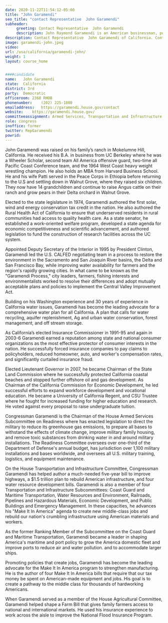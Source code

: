 ```yaml
---
date: 2020-11-22T11:54:12-05:00
title: "John Garamendi"
seo_title: "contact Representative  John Garamendi"
subheader:
     greeting: Contact Representative  John Garamendi 
     description: John Raymond Garamendi is an American businessman, politician, and member of the Democratic Party who has represented areas of Northern California between San Francisco and Sacramento, including the cities of Fairfield and Suisun City, in the United States House of Representatives since November 2009.
description: Contact Representative  John Garamendi of California. Contact information for John Garamendi includes email address, phone number, and mailing address.
image: garamendi-john.jpeg
video: 
url: /usa/california/garamendi-john/
weight: 1
layout: course_home


####candidate
name:	John Garamendi
state:	California
district: 3rd
party:	Democratic
officeroom:	2368 RHOB
phonenumber:	(202) 225-1880
emailaddress:	https://garamendi.house.gov/contact
website:	https://garamendi.house.gov/
committeeassignment: Armed Services, Transportation and Infrastructure
role: congress
inoffice: former
twitter: RepGaramendi
powrid: 
---
```


John Garamendi was raised on his family’s ranch in Mokelumne Hill, California. He received his B.A. in business from UC Berkeley where he was a Wheeler Scholar, second team All America offensive guard, two-time all Pacific Coast Conference team, and the 1964 West Coast heavy weight wrestling champion. He also holds an MBA from Harvard Business School. He and his wife Patti served in the Peace Corps in Ethiopia before returning to the U.S and settling down in Walnut Grove, where they raised six children. They now have 14 grandchildren and continue to raise Angus cattle on their ranch and grow pears in their Delta orchard in Walnut Grove.

Elected to the state legislature in 1974, Garamendi authored the first solar, wind and energy conservation tax credit in the nation. He also authored the Rural Health Act of California to ensure that underserved residents in rural communities had access to quality health care. As a state senator, he established a work-oriented welfare program, developed a state agenda for economic competitiveness and scientific advancement, and authored legislation to fund the construction of research facilities across the UC system.

Appointed Deputy Secretary of the Interior in 1995 by President Clinton, Garamendi led the U.S. CALFED negotiating team in a process to restore the environment in the Sacramento and San Joaquin River basins, the Delta and San Francisco Bay, while improving  water availability for farmers and the region's rapidly growing cities. In what came to be known as the "Garamendi Process," city leaders, farmers, fishing interests and environmentalists worked to resolve their differences and adopt mutually acceptable plans and policies to implement the Central Valley Improvement Act.

Building on his Washington experience and 30 years of experience in California water issues, Garamendi has become the leading advocate for a comprehensive water plan for all California. A plan that calls for water recycling, aquifer replenishment, Ag and urban water conservation, forest management, and off stream storage.

As California’s  elected Insurance Commissioner in 1991-95 and again in 2003-6 Garamendi earned a reputation among state and national consumer organizations as the most effective protector of consumer interests in the nation. He successfully forced insurance companies to pay claims to policyholders, reduced homeowner, auto, and worker's compensation rates, and significantly curtailed insurance fraud.

Elected  Lieutenant Governor in 2007, he became Chairman of the State Land Commission where he successfully protected California coastal  beaches and stopped further offshore oil and gas development.    As Chairman of the California Commission for Economic Development, he led successful efforts to expand workforce development and vocational education.   He became a University of California Regent, and CSU Trustee where he fought for increased funding for higher education and research.  He voted against every proposal to raise undergraduate tuition.

Congressman Garamendi is the Chairman of the House Armed Services Subcommittee on Readiness where has enacted legislation to direct the military to reduce its greenhouse gas emissions, to prepare all bases to withstand the effects of climate change, improve military family housing,  and remove toxic substances from drinking water in and around military installations.  The Readiness Committee oversees over one-third of the Department of Defense's annual budget, has jurisdiction over 1,100 military installations and bases worldwide, and oversees all U.S. military training, logistics, and equipment maintenance.

On the House Transportation and Infrastructure Committee, Congressman Garamendi has helped author a much-needed five-year bill to improve highways, a $1.5 trillion plan to rebuild American infrastructure, and four water resource development bills.   Garamendi is also a member of four Transportation and Infrastructure Subcommittees: Coast Guard and Maritime Transportation, Water Resources and Environment, Railroads, Pipelines and Hazardous Materials, Economic Development, and Public Buildings and Emergency Management. In these capacities, he advances his "Make It In America" agenda to create new middle-class jobs and rebuild our nation's crumbling infrastructure using American materials and workers.

As the former Ranking Member of the Subcommittee on the Coast Guard and Maritime Transportation, Garamendi became a leader in  shaping America's maritime and port policy to grow the America domestic fleet and improve  ports to reduce  air and water pollution.  and to accommodate larger ships.

Promoting policies that create jobs, Garamendi has become the leading advocate for the Make It In America program to strengthen manufacturing. He is the author of four Make It In America bills that require that our tax money be spent on American-made equipment and jobs. His goal is to create a pathway to the middle class for thousands of hardworking Americans. 

When Garamendi served as a member of the House Agricultural Committee, Garamendi helped shape a Farm Bill that gives family farmers access to national and international markets. He used his insurance experience to work across the aisle to improve the National Flood Insurance Program.